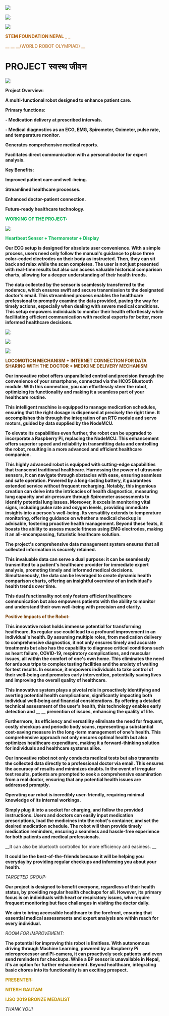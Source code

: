 ![](img/robot0.png)

![](img/robot1.png)

![](img/robot2.png)

<span style="color:#B45F06"> __STEM FOUNDATION NEPAL__ </span>  <span style="color:#B45F06"> _ _ </span>

<span style="color:#B45F06"> __	__ </span>  <span style="color:#B45F06"> __\(WORLD ROBOT OLYMPIAD\) __ </span>

# PROJECT स्वस्थ जीवन

![](img/robot3.png)

__Project Overview:__

__A multi\-functional robot designed to enhance patient care\.__

__Primary functions:__

__\- Medication delivery at prescribed intervals\.__

__\- Medical diagnostics as an ECG\, EMG\, Spirometer\, Oximeter\, pulse rate\, and temperature monitor\.__

__Generates comprehensive medical reports\.__

__Facilitates direct communication with a personal doctor for expert analysis\.__

__Key Benefits:__

__Improved patient care and well\-being\.__

__Streamlined healthcare processes\.__

__Enhanced doctor\-patient connection\.__

__Future\-ready healthcare technology\.__

<span style="color:#00B050"> __WORKING OF THE PROJECT:__ </span>

![](img/robot4.png)

<span style="color:#00B050"> __Heartbeat Sensor \+ Thermometer \+ Display__ </span>

__Our ECG setup is designed for absolute user convenience\. With a simple process\, users need only follow the manual's guidance to place three color\-coded electrodes on their body as instructed\. Then\, they can sit back and relax while the scan completes\. The user is not just presented with real\-time results but also can access valuable historical comparison charts\, allowing for a deeper understanding of their health trends\.__

__The data collected by the sensor is seamlessly transferred to the nodemcu\, which ensures swift and secure transmission to the designated doctor's email\. This streamlined process enables the healthcare professional to promptly examine the data provided\, paving the way for timely actions\, especially when dealing with severe medical conditions\. This setup empowers individuals to monitor their health effortlessly while facilitating efficient communication with medical experts for better\, more informed healthcare decisions\.__

![](img/robot5.jpg)

![](img/robot6.jpg)

![](img/robot7.png)

<span style="color:#783F04"> __LOCOMOTION MECHANISM \+ INTERNET CONNECTION FOR DATA SHARING WITH THE DOCTOR \+ MEDICINE DELIVERY MECHANISM__ </span>

__Our innovative robot offers unparalleled control and precision through the convenience of your smartphone\, connected via the HC05 Bluetooth module\. With this connection\, you can effortlessly steer the robot\, optimizing its functionality and making it a seamless part of your healthcare routine\.__

__This intelligent machine is equipped to manage medication schedules\, ensuring that the right dosage is dispensed at precisely the right time\. It accomplishes this through the integration of an RTC module and servo motors\, guided by data supplied by the NodeMCU\.__

__To elevate its capabilities even further\, the robot can be upgraded to incorporate a Raspberry Pi\, replacing the NodeMCU\. This enhancement offers superior speed and reliability in transmitting data and controlling the robot\, resulting in a more advanced and efficient healthcare companion\.__

__This highly advanced robot is equipped with cutting\-edge capabilities that transcend traditional healthcare\. Harnessing the power of ultrasonic sensors\, it can navigate through obstacles with ease\, ensuring seamless and safe operation\. Powered by a long\-lasting battery\, it guarantees extended service without frequent recharging\. Notably\, this ingenious creation can delve into the intricacies of health diagnostics\, measuring lung capacity and air\-pressure through Spirometer assessments to identify potential lung issues\. Moreover\, it excels in monitoring vital signs\, including pulse rate and oxygen levels\, providing immediate insights into a person's well\-being\. Its versatility extends to temperature monitoring\, offering guidance on whether a medical checkup is advisable\, fostering proactive health management\. Beyond these feats\, it boasts the ability to assess muscle fitness using EMG electrodes\, making it an all\-encompassing\, futuristic healthcare solution\.__

__The project's comprehensive data management system ensures that all collected information is securely retained\.__

__This invaluable data can serve a dual purpose: it can be seamlessly transmitted to a patient's healthcare provider for immediate expert analysis\, promoting timely and informed medical decisions\. Simultaneously\, the data can be leveraged to create dynamic health comparison charts\, offering an insightful overview of an individual's health trends over time\.__

__This dual functionality not only fosters efficient healthcare communication but also empowers patients with the ability to monitor and understand their own well\-being with precision and clarity\.__

<span style="color:#783F04"> __Positive Impacts of the Robot:__ </span>

__This innovative robot holds immense potential for transforming healthcare\. Its regular use could lead to a profound improvement in an individual's health\. By assuming multiple roles\, from medication delivery to comprehensive diagnostics\, it not only ensures timely and accurate treatments but also has the capability to diagnose critical conditions such as heart failure\, COVID\-19\, respiratory complications\, and muscular issues\, all within the comfort of one's own home\. This eliminates the need for arduous trips to complex testing facilities and the anxiety of waiting for test results\. In essence\, it empowers individuals to take control of their well\-being and promotes early intervention\, potentially saving lives and improving the overall quality of healthcare\.__

__This innovative system plays a pivotal role in proactively identifying and averting potential health complications\, significantly impacting both individual well\-being and financial considerations\. By offering a detailed technical assessment of the user's health\, this technology enables early detection and__  __ __  __prevention of issues\, enhancing the quality of life\.__

__Furthermore\, its efficiency and versatility eliminate the need for frequent\, costly checkups and periodic body scans\, representing a substantial cost\-saving measure in the long\-term management of one's health\. This comprehensive approach not only ensures optimal health but also optimizes healthcare expenditure\, making it a forward\-thinking solution for individuals and healthcare systems alike\.__

__Our innovative robot not only conducts medical tests but also transmits the collected data directly to a professional doctor via email\. This ensures the accuracy of results and minimizes doubts\. In the event of irregular test results\, patients are prompted to seek a comprehensive examination from a real doctor\, ensuring that any potential health issues are addressed promptly\.__

__Operating our robot is incredibly user\-friendly\, requiring minimal knowledge of its internal workings\.__

__Simply plug it into a socket for charging\, and follow the provided instructions\. Users and doctors can easily input medication prescriptions\, load the medicines into the robot's container\, and set the desired medication schedule\. The robot will then provide timely medication reminders\, ensuring a seamless and hassle\-free experience for both patients and medical professionals\.__

__It can also be bluetooth controlled for more efficiency and easiness\. __

__It could be the best\-of\-the\-friends because it will be helping you everyday by providing regular checkups and informing you about your health\.__

_TARGETED GROUP:_

__Our project is designed to benefit everyone\, regardless of their health status\, by providing regular health checkups for all\. However\, its primary focus is on individuals with heart or respiratory issues\, who require frequent monitoring but face challenges in visiting the doctor daily\.__

__We aim to bring accessible healthcare to the forefront\, ensuring that essential medical assessments and expert analysis are within reach for every individual\.__

_ROOM FOR IMPROVEMENT:_

__The potential for improving this robot is limitless\. With autonomous driving through Machine Learning\, powered by a Raspberry Pi microprocessor and Pi\-camera\, it can proactively seek patients and even send reminders for checkups\. While a BP sensor is unavailable in Nepal\, it's an option for further enhancement\. Beyond healthcare\, integrating basic chores into its functionality is an exciting prospect\.__

<span style="color:#BF9000"> __PRESENTER:__ </span>

<span style="color:#BF9000"> __NITESH GAUTAM__ </span>

<span style="color:#BF9000"> __IJSO 2019 BRONZE MEDALIST__ </span>

_THANK YOU\!_

